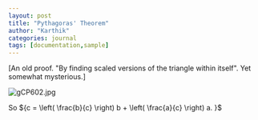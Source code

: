 ```yaml
---
layout: post
title: "Pythagoras' Theorem"
author: "Karthik"
categories: journal
tags: [documentation,sample]
---
```


[An old proof. "By finding scaled versions of the triangle within itself". Yet somewhat mysterious.]

![gCP602.jpg](https://i1.lensdump.com/i/gCP602.jpg)

So ${c = \left( \frac{b}{c} \right) b + \left( \frac{a}{c} \right) a. }$ 
